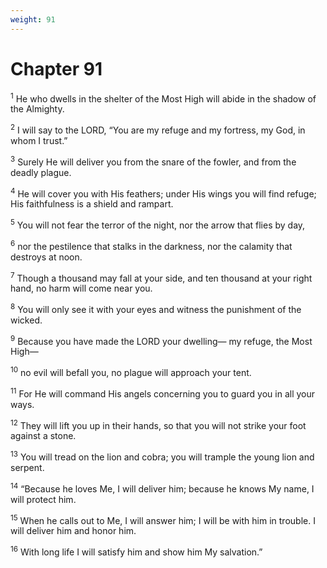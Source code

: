 ```yaml
---
weight: 91
---
```


# Chapter 91

<sup>1</sup> He who dwells in the shelter of the Most High will abide in the shadow of the Almighty. 

<sup>2</sup> I will say to the LORD, “You are my refuge and my fortress, my God, in whom I trust.” 

<sup>3</sup> Surely He will deliver you from the snare of the fowler, and from the deadly plague. 

<sup>4</sup> He will cover you with His feathers; under His wings you will find refuge; His faithfulness is a shield and rampart. 

<sup>5</sup> You will not fear the terror of the night, nor the arrow that flies by day, 

<sup>6</sup> nor the pestilence that stalks in the darkness, nor the calamity that destroys at noon. 

<sup>7</sup> Though a thousand may fall at your side, and ten thousand at your right hand, no harm will come near you. 

<sup>8</sup> You will only see it with your eyes and witness the punishment of the wicked. 

<sup>9</sup> Because you have made the LORD your dwelling— my refuge, the Most High— 

<sup>10</sup> no evil will befall you, no plague will approach your tent. 

<sup>11</sup> For He will command His angels concerning you to guard you in all your ways. 

<sup>12</sup> They will lift you up in their hands, so that you will not strike your foot against a stone. 

<sup>13</sup> You will tread on the lion and cobra; you will trample the young lion and serpent. 

<sup>14</sup> “Because he loves Me, I will deliver him; because he knows My name, I will protect him. 

<sup>15</sup> When he calls out to Me, I will answer him; I will be with him in trouble. I will deliver him and honor him. 

<sup>16</sup> With long life I will satisfy him and show him My salvation.” 


